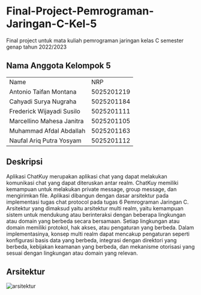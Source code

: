 # Final-Project-Pemrograman-Jaringan-C-Kel-5
Final project untuk mata kuliah pemrograman jaringan kelas C semester genap tahun 2022/2023
## Nama Anggota Kelompok 5
<table>
<tr><td>Name</td><td>NRP</td></tr>
<tr><td>Antonio Taifan Montana</td><td> 5025201219</td></tr>
<tr><td>Cahyadi Surya Nugraha</td><td> 5025201184</td></tr>
<tr><td>Frederick Wijayadi Susilo</td><td>5025201111</td></tr>
<tr><td>Marcellino Mahesa Janitra</td><td> 5025201105</td></tr>
<tr><td>Muhammad Afdal Abdallah</td><td> 5025201163</td></tr>
<tr><td>Naufal Ariq Putra Yosyam</td><td>5025201112</td></tr>
</table>

## Deskripsi
Aplikasi ChatKuy merupakan aplikasi chat yang dapat melakukan komunikasi chat yang dapat diteruskan antar realm. ChatKuy memiliki kemampuan untuk melakukan private message, group message, dan mengirimkan file. Aplikasi dibangun dengan dasar arsitektur pada implementasi tugas chat protocol pada tugas 6 Pemrograman Jaringan C. Arsitektur yang dimaksud yaitu arsitektur multi realm, yaitu kemampuan sistem untuk mendukung atau berinteraksi dengan beberapa lingkungan atau domain yang berbeda secara bersamaan. Setiap lingkungan atau domain memiliki protokol, hak akses, atau pengaturan yang berbeda. Dalam implementasinya, konsep multi realm dapat mencakup pengaturan seperti konfigurasi basis data yang berbeda, integrasi dengan direktori yang berbeda, kebijakan keamanan yang berbeda, dan mekanisme otorisasi yang sesuai dengan lingkungan atau domain yang relevan.

## Arsitektur
![arsitektur](https://github.com/Chroax/Final-Project-Pemrograman-Jaringan-C-Kel-5/assets/101288815/1296d100-13c1-45f7-882a-0cd306822cdc)
